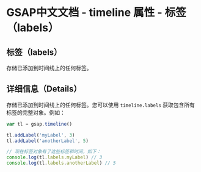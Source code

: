 # GSAP中文文档 - timeline 属性 - 标签（labels）

## 标签（labels）

存储已添加到时间线上的任何标签。

## 详细信息（Details）

存储已添加到时间线上的任何标签。您可以使用 `timeline.labels` 获取包含所有标签的完整对象。例如：

```javascript
var tl = gsap.timeline()

tl.addLabel('myLabel', 3)
tl.addLabel('anotherLabel', 5)

// 现在标签对象有了这些标签和时间，如下：
console.log(tl.labels.myLabel) // 3
console.log(tl.labels.anotherLabel) // 5
```
